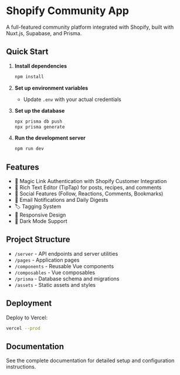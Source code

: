 # Shopify Community App

A full-featured community platform integrated with Shopify, built with Nuxt.js, Supabase, and Prisma.

## Quick Start

1. **Install dependencies**
   ```bash
   npm install
   ```

2. **Set up environment variables**
   - Update `.env` with your actual credentials

3. **Set up the database**
   ```bash
   npx prisma db push
   npx prisma generate
   ```

4. **Run the development server**
   ```bash
   npm run dev
   ```

## Features

- 🔐 Magic Link Authentication with Shopify Customer Integration
- 📝 Rich Text Editor (TipTap) for posts, recipes, and comments
- 👥 Social Features (Follow, Reactions, Comments, Bookmarks)
- 📧 Email Notifications and Daily Digests
- 🏷️ Tagging System
- 📱 Responsive Design
- 🌙 Dark Mode Support

## Project Structure

- `/server` - API endpoints and server utilities
- `/pages` - Application pages
- `/components` - Reusable Vue components
- `/composables` - Vue composables
- `/prisma` - Database schema and migrations
- `/assets` - Static assets and styles

## Deployment

Deploy to Vercel:
```bash
vercel --prod
```

## Documentation

See the complete documentation for detailed setup and configuration instructions.
